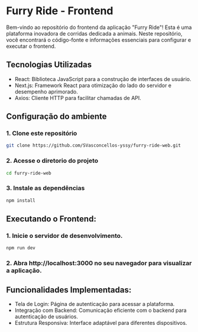 
# Furry Ride - Frontend

Bem-vindo ao repositório do frontend da aplicação "Furry Ride"! Esta é uma plataforma inovadora de corridas dedicada a animais. Neste repositório, você encontrará o código-fonte e informações essenciais para configurar e executar o frontend.

## Tecnologias Utilizadas

- React: Biblioteca JavaScript para a construção de interfaces de usuário.
- Next.js: Framework React para otimização do lado do servidor e desempenho aprimorado.
- Axios: Cliente HTTP para facilitar chamadas de API.

## Configuração do ambiente

### 1. Clone este repositório

```bash
git clone https://github.com/SVasconcellos-yssy/furry-ride-web.git
```
### 2. Acesse o diretorio do projeto

```bash
cd furry-ride-web
```

### 3. Instale as dependências

```bash
npm install
```

## Executando o Frontend:

### 1. Inicie o servidor de desenvolvimento.

```bash
npm run dev
```

### 2. Abra http://localhost:3000 no seu navegador para visualizar a aplicação.

## Funcionalidades Implementadas: 

- Tela de Login: Página de autenticação para acessar a plataforma.
- Integração com Backend: Comunicação eficiente com o backend para autenticação de usuários.
- Estrutura Responsiva: Interface adaptável para diferentes dispositivos.

